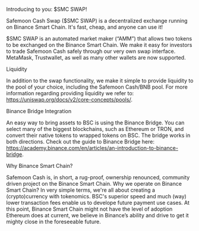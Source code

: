 Introducing to you: $SMC SWAP!

Safemoon Cash Swap ($SMC SWAP) is a decentralized exchange running on Binance Smart Chain. It's fast, cheap, and anyone can use it!

$SMC SWAP is an automated market maker (“AMM”) that allows two tokens to be exchanged on the Binance Smart Chain. We make it easy for investors to trade Safemoon Cash safely through our very own swap interface. MetaMask, Trustwallet, as well as many other wallets are now supported.

Liquidity

In addition to the swap functionality, we make it simple to provide liquidity to the pool of your choice, including the Safemoon Cash/BNB pool. For more information regarding providing liquidity we refer to: https://uniswap.org/docs/v2/core-concepts/pools/. 

Binance Bridge Integration

An easy way to bring assets to BSC is using the Binance Bridge. You can select many of the biggest blockchains, such as Ethereum or TRON, and convert their native tokens to wrapped tokens on BSC. The bridge works in both directions. Check out the guide to Binance Bridge here: https://academy.binance.com/en/articles/an-introduction-to-binance-bridge. 

Why Binance Smart Chain?

Safemoon Cash is, in short, a rug-proof, ownership renounced, community driven project on the Binance Smart Chain. Why we operate on Binance Smart Chain? In very simple terms, we're all about creating a (crypto)currency with tokenomics. BSC's superior speed and much (way) lower transaction fees enable us to develope future payment use cases. At this point, Binance Smart Chain might not have the level of adoption Ethereum does at current, we believe in Binance’s ability and drive to get it mighty close in the foreseeable future.
